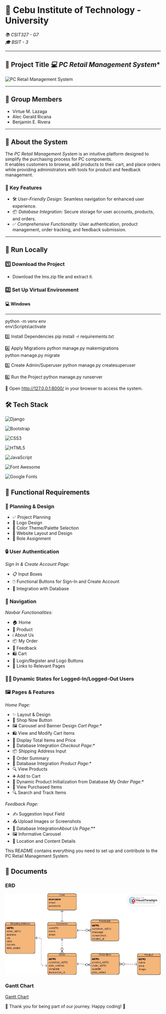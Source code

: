 # 🏫 Cebu Institute of Technology - University  
*📚 CSIT327 - G7*  
*🎓 BSIT - 3*  

---

## 📌 Project Title  *💻 PC Retail Management System**  

![PC Retail Management System](https://scontent.fceb2-2.fna.fbcdn.net/v/t1.15752-9/467640184_1095767921959562_7554987510356254706_n.png?_nc_cat=111&ccb=1-7&_nc_sid=9f807c&_nc_eui2=AeHQyNrpF6V6GG9MwEpolRq_5_vWXHjpBpHn-9ZceOkGkaIPpQcDQ_QzEWhP0AYdDENjFP6ti377FwxQ2hFEZl7-&_nc_ohc=45XRHFaCrX0Q7kNvgG8XVkP&_nc_zt=23&_nc_ht=scontent.fceb2-2.fna&oh=03_Q7cD1QGqZ8UEaajCvDGTO_mISedkd5V_-BvjPqO4bm5uSClK0A&oe=6774056F)

---

## 👥 Group Members  
- Virtue M. Lazaga  
- Alec Gerald Ricana  
- Benjamin E. Rivera  

---

## 📖 About the System  
The *PC Retail Management System* is an intuitive platform designed to simplify the purchasing process for PC components.  
It enables customers to browse, add products to their cart, and place orders while providing administrators with tools for product and feedback management.  

### 🌟 Key Features  
- 🛠️ *User-Friendly Design:* Seamless navigation for enhanced user experience.  
- 📦 *Database Integration:* Secure storage for user accounts, products, and orders.  
- ✅ *Comprehensive Functionality:* User authentication, product management, order tracking, and feedback submission.  

---

## 🚀 Run Locally  

### 1️⃣ Download the Project  
- Download the lms.zip file and extract it.  

### 2️⃣ Set Up Virtual Environment  
#### 💻 Windows  

---

python -m venv env  
env\Scripts\activate  

3️⃣ Install Dependencies
pip install -r requirements.txt  

4️⃣ Apply Migrations
python manage.py makemigrations  
python manage.py migrate  

5️⃣ Create Admin/Superuser
python manage.py createsuperuser  

6️⃣ Run the Project
python manage.py runserver  

🔗 Open http://127.0.0.1:8000/ in your browser to access the system.


## 🛠️ Tech Stack  

![Django](https://img.shields.io/badge/Django-092E20?style=for-the-badge&logo=django&logoColor=white)

![Bootstrap](https://img.shields.io/badge/Bootstrap-7952B3?style=for-the-badge&logo=bootstrap&logoColor=white)

![CSS3](https://img.shields.io/badge/CSS3-1572B6?style=for-the-badge&logo=css3&logoColor=white)

![HTML5](https://img.shields.io/badge/HTML5-E34F26?style=for-the-badge&logo=html5&logoColor=white)

![JavaScript](https://img.shields.io/badge/JavaScript-F7DF1E?style=for-the-badge&logo=javascript&logoColor=black)

![Font Awesome](https://img.shields.io/badge/Font%20Awesome-339AF0?style=for-the-badge&logo=fontawesome&logoColor=white)

![Google Fonts](https://img.shields.io/badge/Google%20Fonts-4285F4?style=for-the-badge&logo=google&logoColor=white)




## 🎯 Functional Requirements

### 📝 Planning & Design
- ✅ Project Planning
- 🎨 Logo Design
- 🎨 Color Theme/Palette Selection
- 📐 Website Layout and Design
- 👥 Role Assignment

### 🔒 User Authentication
*Sign In & Create Account Page:*
- 📋 Input Boxes
- 🖱️ Functional Buttons for Sign-In and Create Account
- 💾 Integration with Database

### 🔗 Navigation
*Navbar Functionalities:*
- 🏠 Home
- 🛒 Product
- ℹ️ About Us
- 📦 My Order
- 📝 Feedback
- 🛍️ Cart
- 🔑 Login/Register and Logo Buttons
- 🔗 Links to Relevant Pages

### 🧑‍💻 Dynamic States for Logged-In/Logged-Out Users

### 🖼️ Pages & Features
*Home Page:*
- ✨ Layout & Design
- 🛒 Shop Now Button
- 🖼️ Carousel and Banner Design
*Cart Page:**
- 🛍️ View and Modify Cart Items
- 🧮 Display Total Items and Price
- 💾 Database Integration
*Checkout Page:**
- 📦 Shipping Address Input
- 🧾 Order Summary
- 💾 Database Integration
*Product Page:**
- 🔍 View Products
- ➕ Add to Cart
- 💾 Dynamic Product Initialization from Database
*My Order Page:**
- 🛒 View Purchased Items
- 🔍 Search and Track Items

*Feedback Page:*
- ✍️ Suggestion Input Field
- 📤 Upload Images or Screenshots
- 💾 Database Integration*About Us Page:***
- 🖼️ Informative Carousel
- 📍 Location and Content Details

This README contains everything you need to set up and contribute to the PC Retail Management System.

## 📑 Documents

### ERD
![ERD](myapp/static/documents/ERD.jpg)

### Gantt Chart
[Gantt Chart](myapp/static/documents/GanttChart.pdf)


🤝 Thank you for being part of our journey. Happy coding! 🚀
